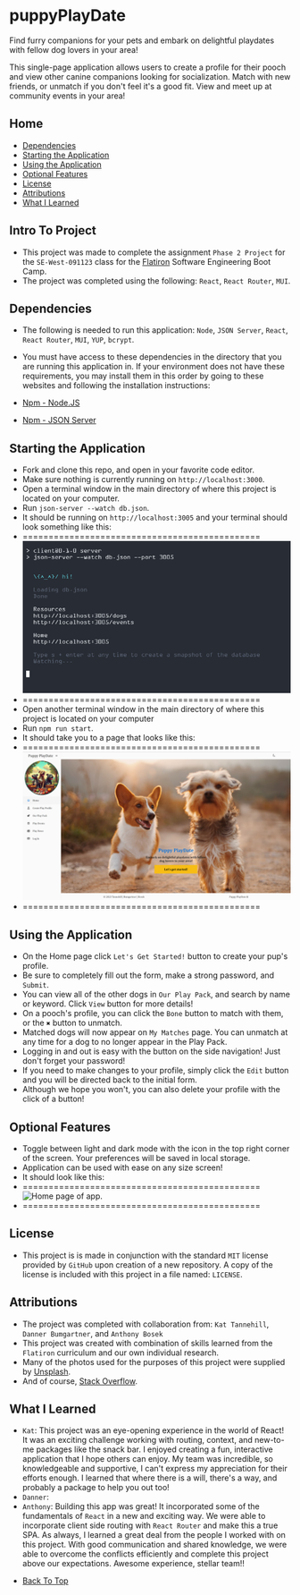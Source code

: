 # puppyPlayDate

Find furry companions for your pets and embark on delightful playdates with fellow dog lovers in your area!

This single-page application allows users to create a profile for their pooch and view other canine companions looking for socialization. Match with new friends, or unmatch if you don't feel it's a good fit. View and meet up at community events in your area!

## Home

- [Dependencies](#dependencies)
- [Starting the Application](#starting-the-application)
- [Using the Application](#using-the-application)
- [Optional Features](#optional-features)
- [License](#license)
- [Attributions](#attributions)
- [What I Learned](#what-i-learned)

## Intro To Project

- This project was made to complete the assignment `Phase 2 Project` for the `SE-West-091123` class for the [Flatiron](https://flatironschool.com/) Software Engineering Boot Camp.
- The project was completed using the following: `React`, `React Router`, `MUI`.

## Dependencies

- The following is needed to run this application: `Node`, `JSON Server`, `React`, `React Router`, `MUI`, `YUP`, `bcrypt`.

- You must have access to these dependencies in the directory that you are running this application in. If your environment does not have these requirements, you may install them in this order by going to these websites and following the installation instructions:

- [Npm - Node.JS](https://www.npmjs.com/package/node)

- [Npm - JSON Server](https://www.npmjs.com/package/json-server)

## Starting the Application

- Fork and clone this repo, and open in your favorite code editor.
- Make sure nothing is currently running on `http://localhost:3000`.
- Open a terminal window in the main directory of where this project is located on your computer.
- Run `json-server --watch db.json`.
- It should be running on `http://localhost:3005` and your terminal should look something like this:
- ==============================================
  ![JSON Server running correctly.](./src/assets/server.png "JSON Server")
- ==============================================
- Open another terminal window in the main directory of where this project is located on your computer
- Run `npm run start`.
- It should take you to a page that looks like this:
- ==============================================
  ![Home page of app.](./src/assets/screen-lt.png "Home Page")
- ==============================================

## Using the Application

- On the Home page click `Let's Get Started!` button to create your pup's profile.
- Be sure to completely fill out the form, make a strong password, and `Submit`.
- You can view all of the other dogs in `Our Play Pack`, and search by name or keyword. Click `View` button for more details!
- On a pooch's profile, you can click the `Bone` button to match with them, or the `✖` button to unmatch.
- Matched dogs will now appear on `My Matches` page. You can unmatch at any time for a dog to no longer appear in the Play Pack.
- Logging in and out is easy with the button on the side navigation! Just don't forget your password!
- If you need to make changes to your profile, simply click the `Edit` button and you will be directed back to the initial form.
- Although we hope you won't, you can also delete your profile with the click of a button!

## Optional Features

- Toggle between light and dark mode with the icon in the top right corner of the screen. Your preferences will be saved in local storage.
- Application can be used with ease on any size screen! 
- It should look like this:
- ==============================================
  ![Home page of app.](./src/assets/screen-dk.png "Home Page")
- ==============================================

## License

- This project is is made in conjunction with the standard `MIT` license provided by `GitHub` upon creation of a new repository. A copy of the license is included with this project in a file named: `LICENSE`.

## Attributions

- The project was completed with collaboration from: `Kat Tannehill`, `Danner Bumgartner`, and `Anthony Bosek`
- This project was created with combination of skills learned from the `Flatiron` curriculum and our own individual research.
- Many of the photos used for the purposes of this project were supplied by [Unsplash](https://unsplash.com/).
- And of course, [Stack Overflow](https://stackoverflow.com/).

## What I Learned

- `Kat`: This project was an eye-opening experience in the world of React! It was an exciting challenge working with routing, context, and new-to-me packages like the snack bar. I enjoyed creating a fun, interactive application that I hope others can enjoy. My team was incredible, so knowledgeable and supportive, I can't express my appreciation for their efforts enough. I learned that where there is a will, there's a way, and probably a package to help you out too!
- `Danner`:
- `Anthony`: Building this app was great! It incorporated some of the fundamentals of `React` in a new and exciting way. We were able to incorporate client side routing with `React Router` and make this a true SPA. As always, I learned a great deal from the people I worked with on this project. With good communication and shared knowledge, we were able to overcome the conflicts efficiently and complete this project above our expectations. Awesome experience, stellar team!!

* [Back To Top](#table-1-phase-2-project)
